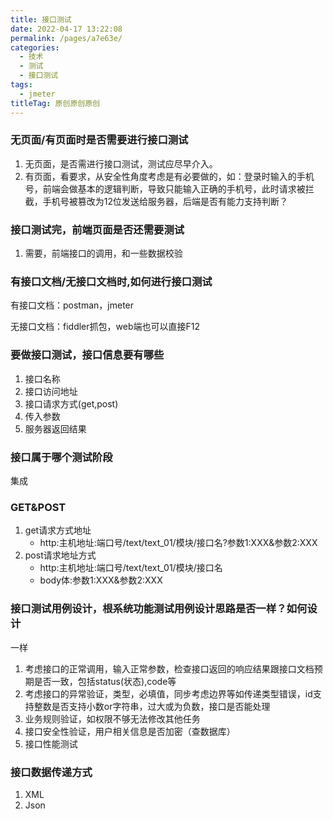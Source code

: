 ```yaml
---
title: 接口测试
date: 2022-04-17 13:22:08
permalink: /pages/a7e63e/
categories:
  - 技术
  - 测试
  - 接口测试
tags:
  - jmeter
titleTag: 原创原创原创
---
```

### **无页面/有页面时是否需要进行接口测试**
1. 无页面，是否需进行接口测试，测试应尽早介入。
2. 有页面，看要求，从安全性角度考虑是有必要做的，如：登录时输入的手机号，前端会做基本的逻辑判断，导致只能输入正确的手机号，此时请求被拦截，手机号被篡改为12位发送给服务器，后端是否有能力支持判断？


### 接口测试完，前端页面是否还需要测试
1. 需要，前端接口的调用，和一些数据校验

### 有接口文档/无接口文档时,如何进行接口测试
有接口文档：postman，jmeter

无接口文档：fiddler抓包，web端也可以直接F12

### 要做接口测试，接口信息要有哪些
1. 接口名称
2. 接口访问地址
3. 接口请求方式(get,post)
4. 传入参数
5. 服务器返回结果

### 接口属于哪个测试阶段
集成

### GET&POST
1. get请求方式地址
    - http:主机地址:端口号/text/text_01/模块/接口名?参数1:XXX&参数2:XXX
2. post请求地址方式
    - http:主机地址:端口号/text/text_01/模块/接口名
    - body体:参数1:XXX&参数2:XXX

### 接口测试用例设计，根系统功能测试用例设计思路是否一样？如何设计
一样

1. 考虑接口的正常调用，输入正常参数，检查接口返回的响应结果跟接口文档预期是否一致，包括status(状态),code等
2. 考虑接口的异常验证，类型，必填值，同步考虑边界等如传递类型错误，id支持整数是否支持小数or字符串，过大或为负数，接口是否能处理
3. 业务规则验证，如权限不够无法修改其他任务
4. 接口安全性验证，用户相关信息是否加密（查数据库）
5. 接口性能测试

### 接口数据传递方式

1. XML
2. Json
